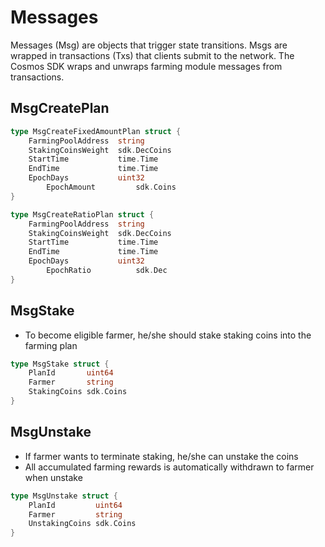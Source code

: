 <!-- order: 4 -->

 # Messages

Messages (Msg) are objects that trigger state transitions. Msgs are wrapped in transactions (Txs) that clients submit to the network. The Cosmos SDK wraps and unwraps farming module messages from transactions.

## **MsgCreatePlan**

```go
type MsgCreateFixedAmountPlan struct {
    FarmingPoolAddress  string
    StakingCoinsWeight  sdk.DecCoins
    StartTime           time.Time
    EndTime             time.Time
    EpochDays           uint32
		EpochAmount         sdk.Coins
}
```

```go
type MsgCreateRatioPlan struct {
    FarmingPoolAddress  string
    StakingCoinsWeight  sdk.DecCoins
    StartTime           time.Time
    EndTime             time.Time
    EpochDays           uint32
		EpochRatio          sdk.Dec
}
```

## **MsgStake**

- To become eligible farmer, he/she should stake staking coins into the farming plan

```go
type MsgStake struct {
    PlanId       uint64
    Farmer       string
    StakingCoins sdk.Coins
}
```

## **MsgUnstake**

- If farmer wants to terminate staking, he/she can unstake the coins
- All accumulated farming rewards is automatically withdrawn to farmer when unstake

```go
type MsgUnstake struct {
    PlanId         uint64
    Farmer         string
    UnstakingCoins sdk.Coins
}

```